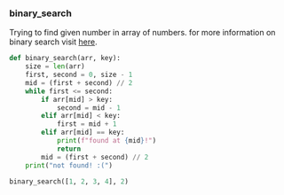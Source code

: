 ### binary_search
Trying to find given number in array of numbers. for more information on binary search visit [here](https://en.wikipedia.org/wiki/Binary_search_algorithm).

```python
def binary_search(arr, key):
    size = len(arr)
    first, second = 0, size - 1
    mid = (first + second) // 2
    while first <= second:
        if arr[mid] > key:
            second = mid - 1
        elif arr[mid] < key:
            first = mid + 1
        elif arr[mid] == key:
            print(f"found at {mid}!")
            return
        mid = (first + second) // 2
    print("not found! :(")
```

```python
binary_search([1, 2, 3, 4], 2)
```
